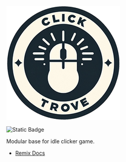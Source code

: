 ![Click trove](https://raw.githubusercontent.com/mikkisguy/click-trove/main/others/click_trove_logo_small.png)

![Static Badge](https://img.shields.io/badge/work%20in%20progress-1b4051)

Modular base for idle clicker game.

- [Remix Docs](https://remix.run/docs)

